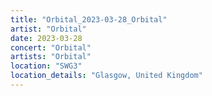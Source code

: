 ```yaml
---
title: "Orbital_2023-03-28_Orbital"
artist: "Orbital"
date: 2023-03-28
concert: "Orbital"
artists: "Orbital"
location: "SWG3"
location_details: "Glasgow, United Kingdom"
---
```

